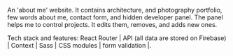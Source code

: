An 'about me' website.
It contains architecture, and photography portfolio, few words about me, contact form, and hidden developer panel. The panel helps me to control projects. It edits them, removes, and adds new ones.

Tech stack and features:
React Router | API (all data are stored on Firebase) | Context | Sass | CSS modules | form validation |.
